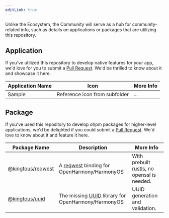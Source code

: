 ```yaml
---
editLink: true
---
```


Unlike the Ecosystem, the Community will serve as a hub for community-related info, such as details on applications or
packages that are utilizing this repository.

## Application

If you've utilized this repository to develop native features for your app, we'd love for you to submit
a [Pull Request](https://github.com/ohos-rs/ohos-rs.github.io/pulls). We'd be
thrilled to know about it and showcase it here.

| Application Name | Icon                          | More Info |
|------------------|-------------------------------|-----------|
| Sample           | Reference icon from subfolder | ...       |

## Package

If you've used this repository to develop ohpm packages for higher-level applications, we'd be delighted if you could
submit a [Pull Request](https://github.com/ohos-rs/ohos-rs.github.io/pulls). We'd love to know about it and feature it here.

| Package Name                  | Description | More Info |
|-------------------------------|-------------|-----------|
| [@kingtous/reqwest](https://gitee.com/Kingtous/ohos_reqwest) | A [reqwest](https://crates.io/crates/reqwest) binding  for OpenHarmony/HarmonyOS | With prebuilt [rustls](https://github.com/rustls/rustls), no openssl is needed.  |
| [@kingtous/uuid](https://gitee.com/Kingtous/ohos_uuid) | The missing [UUID](https://crates.io/crates/uuid) library for OpenHarmony/HarmonyOS | UUID generation and validation.  |